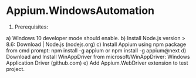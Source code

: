 # Appium.WindowsAutomation

1.	Prerequisites: 

  a)	Windows 10 developer mode should enable.
  b)	Install Node.js version > 8.6: Download | Node.js (nodejs.org)
  c)	Install Appium using npm package from cmd prompt: npm install -g appium or npm install -g appium@next
  d)	Download and Install WinAppDriver from microsoft/WinAppDriver: Windows Application Driver (github.com)
  e)	Add Appium.WebDriver extension to test project.
